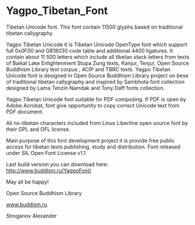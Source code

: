 # Yagpo_Tibetan_Font
Tibetan Unicode font. This font contain 11500 glyphs based on traditional tibetan callygraphy.

Yagpo Tibetan Unicode it is Tibetan Unicode OpenType font which support full 0x0F00 and GB18030 code table and additional 4400 ligatures. It contain about 11 500 letters which include all tibetan stack letters from texts of Baikal Lake Enlightenment Stupa Zung texts, Kanjur, Tenjur, Open Source Buddhism Library text corpus , ACIP and TBRC texts.
Yagpo Tibetan Unicode font is designed in Open Source Buddhism Library project on bese of traditional tibetan callygraphy and inspired by Sambhota font collection designed by Lama Tenzin Namdak and Tony Daff fonts collection. 

Yagpo Tibetan Unicode font suitable for PDF composing. If PDF is open by Adobe Acrobat, font give opportunity to copy correct Unicode text from PDF document. 

All no-tibetan characters included from Linux Libertine open source font by their GPL and OFL license.

Main purpose of this font development project it is provide free public access for tibetan texts publishing, study and distribution. Font released under SIL Open Font License v1.1

Last build version you can download here: http://www.buddism.ru/YagpoFont/

May all be happy!

Open Source Buddhism Library

www.buddism.ru

Stroganov Alexander

